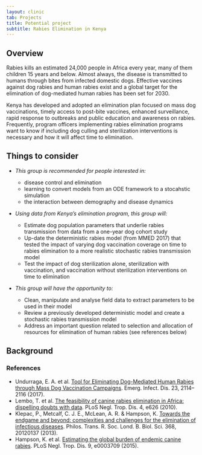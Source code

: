 ```yaml
---
layout: clinic
tab: Projects
title: Potential project
subtitle: Rabies Elimination in Kenya
---
```


## Overview

Rabies kills an estimated 24,000 people in Africa every year, many of them children 15 years and below. Almost always, the disease is transmitted to humans through bites from infected domestic dogs. Effective vaccines against dog rabies and human rabies exist and a global target for the elimination of dog-mediated human rabies has been set for 2030.

Kenya has developed and adopted an elimination plan focused on mass dog vaccinations, timely access to post-bite vaccines, enhanced surveillance, rapid response to outbreaks and public education and awareness on rabies. Frequently, program officers implementing rabies elimination programs want to know if including dog culling and sterilization interventions is necessary and how it will affect time to elimination.

## Things to consider

- _This group is recommended for people interested in:_
    - disease control and elimination
    - learning to convert models from an ODE framework to a stocahstic simulation
    - the interaction between demography and disease dynamics

- _Using data from Kenya’s elimination program, this group will:_
    - Estimate dog population parameters that underlie rabies transmission from data from a one-year dog cohort study
    - Up-date the deterministic rabies model (from MMED 2017) that tested the impact of varying dog vaccination coverage on time to rabies elimination to a more realistic stochastic rabies transmission model
    - Test the impact of dog sterilization alone, sterilization with vaccination, and vaccination without sterilization interventions on time to elimination

- _This group will have the opportunity to:_
    - Clean, manipulate and analyse field data to extract parameters to be used in their model
    - Review a previously developed deterministic model and create a stochastic rabies transmission model
    - Address an important question related to selection and allocation of resources for elimination of human rabies (see references below)

## Background

### References

- Undurraga, E. A. et al. [Tool for Eliminating Dog-Mediated Human Rabies through Mass Dog Vaccination Campaigns](https://wwwnc.cdc.gov/eid/article/23/12/17-1148_article). Emerg. Infect. Dis. 23, 2114–2116 (2017).
- Lembo, T. et al. [The feasibility of canine rabies elimination in Africa: dispelling doubts with data](http://journals.plos.org/plosntds/article?id=10.1371/journal.pntd.0000626). PLoS Negl. Trop. Dis. 4, e626 (2010).
- Klepac, P., Metcalf, C. J. E., McLean, A. R. & Hampson, K. [Towards the endgame and beyond: complexities and challenges for the elimination of infectious diseases](http://rstb.royalsocietypublishing.org/content/368/1623/20120137). Philos. Trans. R. Soc. Lond. B. Biol. Sci. 368, 20120137 (2013).
- Hampson, K. et al. [Estimating the global burden of endemic canine rabies](http://journals.plos.org/plosntds/article?id=10.1371/journal.pntd.0003709). PLoS Negl. Trop. Dis. 9, e0003709 (2015).
